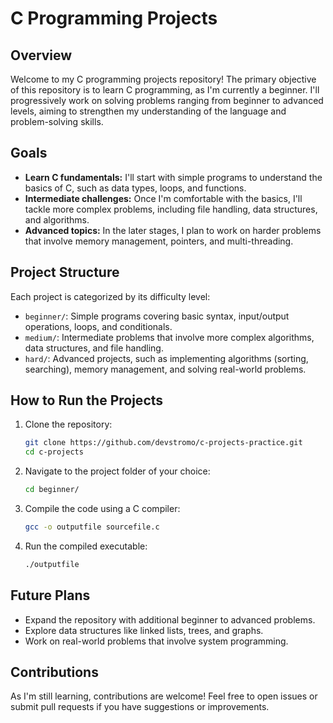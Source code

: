 # C Programming Projects

## Overview

Welcome to my C programming projects repository! The primary objective of this repository is to learn C programming, as I'm currently a beginner. I'll progressively work on solving problems ranging from beginner to advanced levels, aiming to strengthen my understanding of the language and problem-solving skills.

## Goals

* **Learn C fundamentals:** I'll start with simple programs to understand the basics of C, such as data types, loops, and functions.
* **Intermediate challenges:** Once I'm comfortable with the basics, I'll tackle more complex problems, including file handling, data structures, and algorithms.
* **Advanced topics:** In the later stages, I plan to work on harder problems that involve memory management, pointers, and multi-threading.

## Project Structure

Each project is categorized by its difficulty level:

* `beginner/`: Simple programs covering basic syntax, input/output operations, loops, and conditionals.
* `medium/`: Intermediate problems that involve more complex algorithms, data structures, and file handling.
* `hard/`: Advanced projects, such as implementing algorithms (sorting, searching), memory management, and solving real-world problems.

## How to Run the Projects

1. Clone the repository:

    ```bash
    git clone https://github.com/devstromo/c-projects-practice.git
    cd c-projects
    ```

2. Navigate to the project folder of your choice:

    ```bash
    cd beginner/
    ```

3. Compile the code using a C compiler:

    ```bash
    gcc -o outputfile sourcefile.c
    ```

4. Run the compiled executable:

    ```bash
    ./outputfile
    ```

## Future Plans

* Expand the repository with additional beginner to advanced problems.
* Explore data structures like linked lists, trees, and graphs.
* Work on real-world problems that involve system programming.

## Contributions

As I'm still learning, contributions are welcome! Feel free to open issues or submit pull requests if you have suggestions or improvements.
